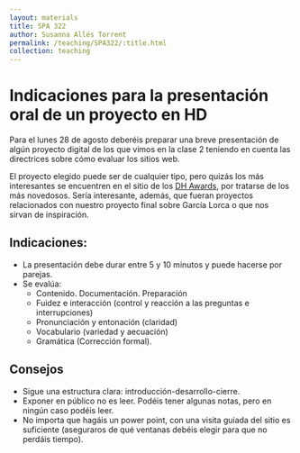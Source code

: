 ```yaml
---
layout: materials
title: SPA 322
author: Susanna Allés Torrent
permalink: /teaching/SPA322/:title.html
collection: teaching
---
```


# Indicaciones para la presentación oral de un proyecto en HD

Para el lunes 28 de agosto deberéis preparar una breve presentación de algún proyecto digital de los que vimos en la clase 2 teniendo en cuenta las directrices sobre cómo evaluar los sitios web. 

El proyecto elegido puede ser de cualquier tipo, pero quizás los más interesantes se encuentren en el sitio de los [DH Awards](http://dhawards.org/), por tratarse de los más novedosos. Sería interesante, además, que fueran proyectos relacionados con nuestro proyecto final sobre García Lorca o que nos sirvan de inspiración.  

## Indicaciones:

- La presentación debe durar entre 5 y 10 minutos y puede hacerse por parejas.
- Se evalúa:
	* Contenido. Documentación. Preparación
	* Fuidez e interacción (control y reacción a las preguntas e interrupciones)
	* Pronunciación y entonación (claridad)
	* Vocabulario (variedad y aecuación)
	* Gramática (Corrección formal). 

## Consejos
- Sigue una estructura clara: introducción-desarrollo-cierre. 
- Exponer en público no es leer. Podéis tener algunas notas, pero en ningún caso podéis leer. 
- No importa que hagáis un power point, con una visita guiada del sitio es suficiente (aseguraros de qué ventanas debéis elegir para que no perdáis tiempo).
